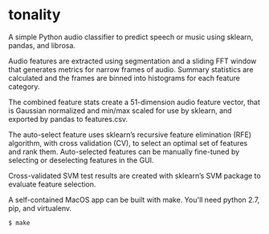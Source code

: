 # tonality
A simple Python audio classifier to predict speech or music using sklearn, pandas, and librosa.

Audio features are extracted using segmentation and a sliding FFT window that generates metrics for narrow frames of audio. Summary statistics are calculated and the frames are binned into histograms for each feature category.

The combined feature stats create a 51-dimension audio feature vector, that is Gaussian normalized and min/max scaled for use by sklearn, and exported by pandas to features.csv.

The auto-select feature uses sklearn’s recursive feature elimination (RFE) algorithm, with cross validation (CV), to select an optimal set of features and rank them. Auto-selected features can be manually fine-tuned by selecting or deselecting features in the GUI.

Cross-validated SVM test results are created with sklearn’s SVM package to evaluate feature selection.

A self-contained MacOS app can be built with make. You'll need python 2.7, pip, and virtualenv.

```sh
$ make
```
